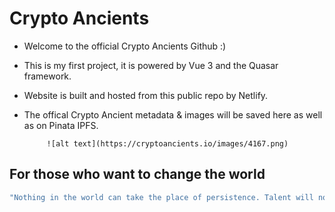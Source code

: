# Crypto Ancients 

 * Welcome to the official Crypto Ancients Github :) 

 * This is my first project, it is powered by Vue 3 and the Quasar framework. 

 * Website is built and hosted from this public repo by Netlify.

 * The offical Crypto Ancient metadata & images will be saved here as well as on Pinata IPFS. 

            ![alt text](https://cryptoancients.io/images/4167.png)

## For those who want to change the world
```bash
"Nothing in the world can take the place of persistence. Talent will not; nothing is more common than unsuccessful men with talent. Genius will not; unrewarded genius is almost a proverb. Education will not; the world is full of educated derelicts. Persistence and determination are omnipotent." - Calvin Coolidge
```
